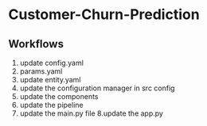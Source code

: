 # Customer-Churn-Prediction

## Workflows
1. update config.yaml
2. params.yaml
3. update entity.yaml
4. update the configuration manager in src config
5. update the components
6. update the pipeline
7. update the main.py file 8.update the app.py


